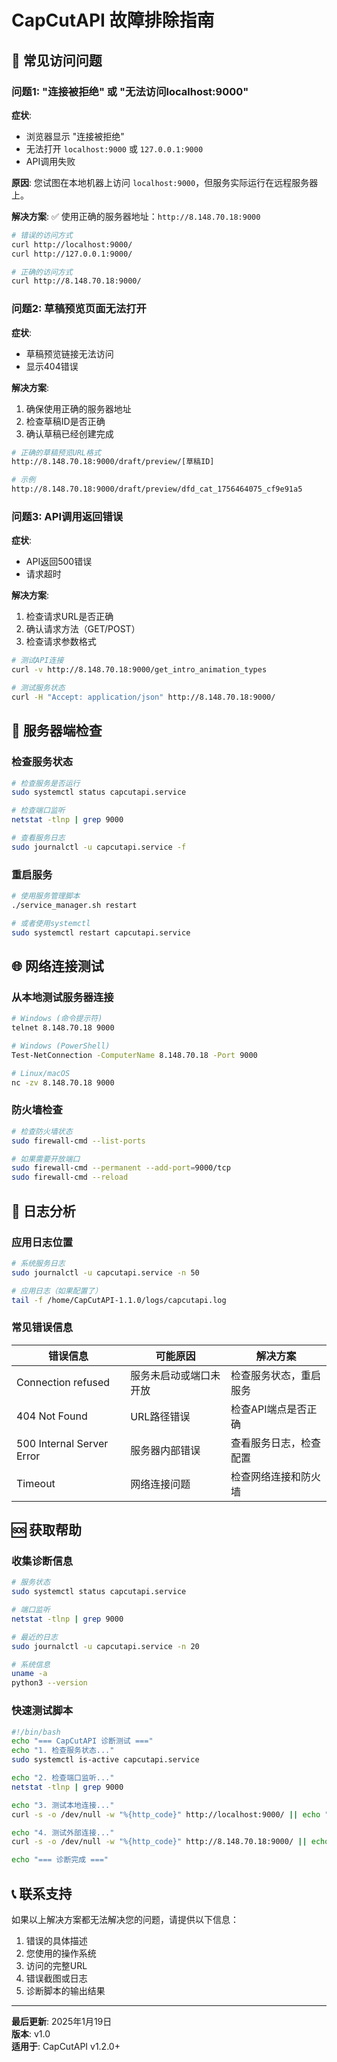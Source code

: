 # CapCutAPI 故障排除指南

## 🚨 常见访问问题

### 问题1: "连接被拒绝" 或 "无法访问localhost:9000"

**症状**: 
- 浏览器显示 "连接被拒绝"
- 无法打开 `localhost:9000` 或 `127.0.0.1:9000`
- API调用失败

**原因**: 
您试图在本地机器上访问 `localhost:9000`，但服务实际运行在远程服务器上。

**解决方案**: 
✅ 使用正确的服务器地址：`http://8.148.70.18:9000`

```bash
# 错误的访问方式
curl http://localhost:9000/
curl http://127.0.0.1:9000/

# 正确的访问方式
curl http://8.148.70.18:9000/
```

### 问题2: 草稿预览页面无法打开

**症状**: 
- 草稿预览链接无法访问
- 显示404错误

**解决方案**: 
1. 确保使用正确的服务器地址
2. 检查草稿ID是否正确
3. 确认草稿已经创建完成

```bash
# 正确的草稿预览URL格式
http://8.148.70.18:9000/draft/preview/[草稿ID]

# 示例
http://8.148.70.18:9000/draft/preview/dfd_cat_1756464075_cf9e91a5
```

### 问题3: API调用返回错误

**症状**: 
- API返回500错误
- 请求超时

**解决方案**: 
1. 检查请求URL是否正确
2. 确认请求方法（GET/POST）
3. 检查请求参数格式

```bash
# 测试API连接
curl -v http://8.148.70.18:9000/get_intro_animation_types

# 测试服务状态
curl -H "Accept: application/json" http://8.148.70.18:9000/
```

## 🔧 服务器端检查

### 检查服务状态

```bash
# 检查服务是否运行
sudo systemctl status capcutapi.service

# 检查端口监听
netstat -tlnp | grep 9000

# 查看服务日志
sudo journalctl -u capcutapi.service -f
```

### 重启服务

```bash
# 使用服务管理脚本
./service_manager.sh restart

# 或者使用systemctl
sudo systemctl restart capcutapi.service
```

## 🌐 网络连接测试

### 从本地测试服务器连接

```bash
# Windows (命令提示符)
telnet 8.148.70.18 9000

# Windows (PowerShell)
Test-NetConnection -ComputerName 8.148.70.18 -Port 9000

# Linux/macOS
nc -zv 8.148.70.18 9000
```

### 防火墙检查

```bash
# 检查防火墙状态
sudo firewall-cmd --list-ports

# 如果需要开放端口
sudo firewall-cmd --permanent --add-port=9000/tcp
sudo firewall-cmd --reload
```

## 📝 日志分析

### 应用日志位置

```bash
# 系统服务日志
sudo journalctl -u capcutapi.service -n 50

# 应用日志（如果配置了）
tail -f /home/CapCutAPI-1.1.0/logs/capcutapi.log
```

### 常见错误信息

| 错误信息 | 可能原因 | 解决方案 |
|---------|---------|----------|
| Connection refused | 服务未启动或端口未开放 | 检查服务状态，重启服务 |
| 404 Not Found | URL路径错误 | 检查API端点是否正确 |
| 500 Internal Server Error | 服务器内部错误 | 查看服务日志，检查配置 |
| Timeout | 网络连接问题 | 检查网络连接和防火墙 |

## 🆘 获取帮助

### 收集诊断信息

```bash
# 服务状态
sudo systemctl status capcutapi.service

# 端口监听
netstat -tlnp | grep 9000

# 最近的日志
sudo journalctl -u capcutapi.service -n 20

# 系统信息
uname -a
python3 --version
```

### 快速测试脚本

```bash
#!/bin/bash
echo "=== CapCutAPI 诊断测试 ==="
echo "1. 检查服务状态..."
sudo systemctl is-active capcutapi.service

echo "2. 检查端口监听..."
netstat -tlnp | grep 9000

echo "3. 测试本地连接..."
curl -s -o /dev/null -w "%{http_code}" http://localhost:9000/ || echo "本地连接失败"

echo "4. 测试外部连接..."
curl -s -o /dev/null -w "%{http_code}" http://8.148.70.18:9000/ || echo "外部连接失败"

echo "=== 诊断完成 ==="
```

## 📞 联系支持

如果以上解决方案都无法解决您的问题，请提供以下信息：

1. 错误的具体描述
2. 您使用的操作系统
3. 访问的完整URL
4. 错误截图或日志
5. 诊断脚本的输出结果

---

**最后更新**: 2025年1月19日  
**版本**: v1.0  
**适用于**: CapCutAPI v1.2.0+